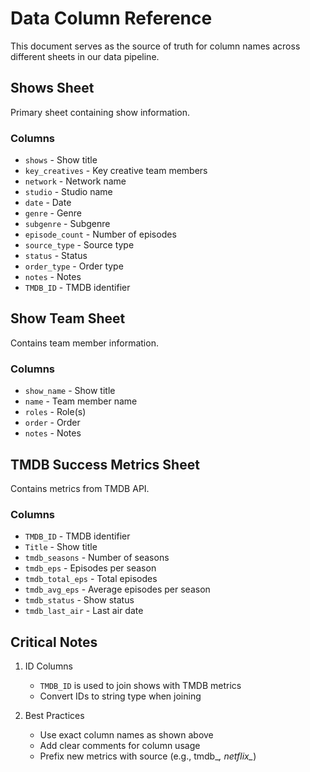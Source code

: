# Data Column Reference

This document serves as the source of truth for column names across different sheets in our data pipeline.

## Shows Sheet
Primary sheet containing show information.

### Columns
- `shows` - Show title
- `key_creatives` - Key creative team members
- `network` - Network name
- `studio` - Studio name
- `date` - Date
- `genre` - Genre
- `subgenre` - Subgenre
- `episode_count` - Number of episodes
- `source_type` - Source type
- `status` - Status
- `order_type` - Order type
- `notes` - Notes
- `TMDB_ID` - TMDB identifier

## Show Team Sheet
Contains team member information.

### Columns
- `show_name` - Show title
- `name` - Team member name
- `roles` - Role(s)
- `order` - Order
- `notes` - Notes

## TMDB Success Metrics Sheet
Contains metrics from TMDB API.

### Columns
- `TMDB_ID` - TMDB identifier
- `Title` - Show title
- `tmdb_seasons` - Number of seasons
- `tmdb_eps` - Episodes per season
- `tmdb_total_eps` - Total episodes
- `tmdb_avg_eps` - Average episodes per season
- `tmdb_status` - Show status
- `tmdb_last_air` - Last air date

## Critical Notes

1. ID Columns
   - `TMDB_ID` is used to join shows with TMDB metrics
   - Convert IDs to string type when joining

2. Best Practices
   - Use exact column names as shown above
   - Add clear comments for column usage
   - Prefix new metrics with source (e.g., tmdb_*, netflix_*)
